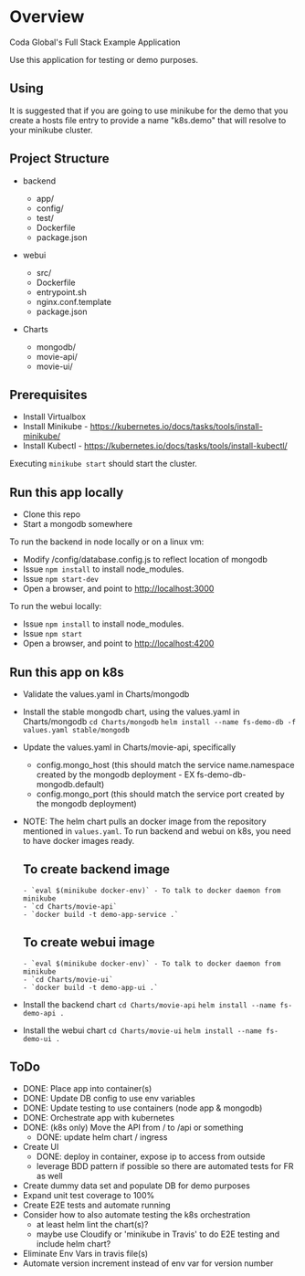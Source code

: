# Overview

Coda Global's Full Stack Example Application

Use this application for testing or demo purposes.

## Using

It is suggested that if you are going to use minikube for the demo that you create a hosts file entry to provide a name "k8s.demo" that will resolve to your minikube cluster.

## Project Structure
  - backend
    - app/
    - config/
    - test/
    - Dockerfile
    - package.json

  - webui
    - src/
    - Dockerfile
    - entrypoint.sh
    - nginx.conf.template
    - package.json

  - Charts
    - mongodb/
    - movie-api/
    - movie-ui/

## Prerequisites

- Install Virtualbox
- Install Minikube - https://kubernetes.io/docs/tasks/tools/install-minikube/
- Install Kubectl - https://kubernetes.io/docs/tasks/tools/install-kubectl/

Executing `minikube start` should start the cluster.


## Run this app locally
- Clone this repo
- Start a mongodb somewhere

To run the backend in node locally or on a linux vm:
- Modify /config/database.config.js to reflect location of mongodb
- Issue `npm install` to install node_modules.
- Issue `npm start-dev`
- Open a browser, and point to <http://localhost:3000>

To run the webui locally:
- Issue `npm install` to install node_modules.
- Issue `npm start`
- Open a browser, and point to <http://localhost:4200>


## Run this app on k8s

- Validate the values.yaml in Charts/mongodb
- Install the stable mongodb chart, using the values.yaml in Charts/mongodb
  `cd Charts/mongodb`
  `helm install --name fs-demo-db -f values.yaml stable/mongodb`
- Update the values.yaml in Charts/movie-api, specifically
  - config.mongo_host (this should match the service name.namespace created by the mongodb deployment - EX fs-demo-db-mongodb.default)
  - config.mongo_port (this should match the service port created by the mongodb deployment)

- NOTE: The helm chart pulls an docker image from the repository mentioned in `values.yaml`. To run backend and webui on k8s, you need to have docker images ready.
    ## To create backend image
      - `eval $(minikube docker-env)` - To talk to docker daemon from minikube
      - `cd Charts/movie-api`
      - `docker build -t demo-app-service .`

    ## To create webui image
      - `eval $(minikube docker-env)` - To talk to docker daemon from minikube
      - `cd Charts/movie-ui`
      - `docker build -t demo-app-ui .`  

- Install the backend chart
  `cd Charts/movie-api`
  `helm install --name fs-demo-api .`

- Install the webui chart
  `cd Charts/movie-ui`
  `helm install --name fs-demo-ui .`

## ToDo

- DONE: Place app into container(s)
- DONE: Update DB config to use env variables
- DONE: Update testing to use containers (node app & mongodb)
- DONE: Orchestrate app with kubernetes
- DONE: (k8s only) Move the API from / to /api or something
  - DONE: update helm chart / ingress
- Create UI
  - DONE: deploy in container, expose ip to access from outside
  - leverage BDD pattern if possible so there are automated tests for FR as well
- Create dummy data set and populate DB for demo purposes
- Expand unit test coverage to 100%
- Create E2E tests and automate running
- Consider how to also automate testing the k8s orchestration
  - at least helm lint the chart(s)?
  - maybe use Cloudify or 'minikube in Travis' to do E2E testing and include helm chart?
- Eliminate Env Vars in travis file(s)
- Automate version increment instead of env var for version number
